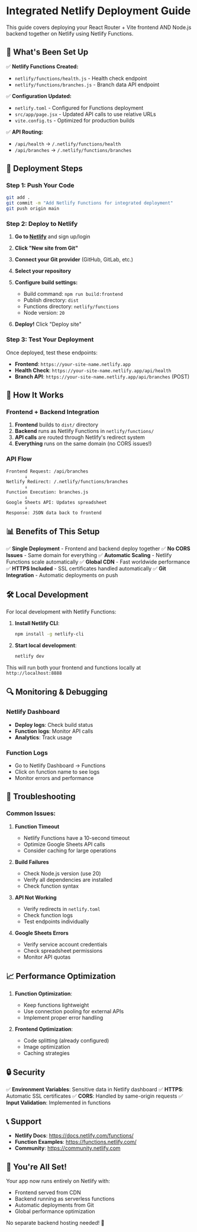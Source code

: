 # Integrated Netlify Deployment Guide

This guide covers deploying your React Router + Vite frontend AND Node.js backend together on Netlify using Netlify Functions.

## 🚀 What's Been Set Up

✅ **Netlify Functions Created:**
- `netlify/functions/health.js` - Health check endpoint
- `netlify/functions/branches.js` - Branch data API endpoint

✅ **Configuration Updated:**
- `netlify.toml` - Configured for Functions deployment
- `src/app/page.jsx` - Updated API calls to use relative URLs
- `vite.config.ts` - Optimized for production builds

✅ **API Routing:**
- `/api/health` → `/.netlify/functions/health`
- `/api/branches` → `/.netlify/functions/branches`

## 🎯 Deployment Steps

### Step 1: Push Your Code

```bash
git add .
git commit -m "Add Netlify Functions for integrated deployment"
git push origin main
```

### Step 2: Deploy to Netlify

1. **Go to [Netlify](https://netlify.com)** and sign up/login
2. **Click "New site from Git"**
3. **Connect your Git provider** (GitHub, GitLab, etc.)
4. **Select your repository**
5. **Configure build settings:**
   - Build command: `npm run build:frontend`
   - Publish directory: `dist`
   - Functions directory: `netlify/functions`
   - Node version: `20`

6. **Deploy!** Click "Deploy site"

### Step 3: Test Your Deployment

Once deployed, test these endpoints:

- **Frontend**: `https://your-site-name.netlify.app`
- **Health Check**: `https://your-site-name.netlify.app/api/health`
- **Branch API**: `https://your-site-name.netlify.app/api/branches` (POST)

## 🔧 How It Works

### Frontend + Backend Integration

1. **Frontend** builds to `dist/` directory
2. **Backend** runs as Netlify Functions in `netlify/functions/`
3. **API calls** are routed through Netlify's redirect system
4. **Everything** runs on the same domain (no CORS issues!)

### API Flow

```
Frontend Request: /api/branches
       ↓
Netlify Redirect: /.netlify/functions/branches
       ↓
Function Execution: branches.js
       ↓
Google Sheets API: Updates spreadsheet
       ↓
Response: JSON data back to frontend
```

## 📊 Benefits of This Setup

✅ **Single Deployment** - Frontend and backend deploy together
✅ **No CORS Issues** - Same domain for everything
✅ **Automatic Scaling** - Netlify Functions scale automatically
✅ **Global CDN** - Fast worldwide performance
✅ **HTTPS Included** - SSL certificates handled automatically
✅ **Git Integration** - Automatic deployments on push

## 🛠️ Local Development

For local development with Netlify Functions:

1. **Install Netlify CLI**:
   ```bash
   npm install -g netlify-cli
   ```

2. **Start local development**:
   ```bash
   netlify dev
   ```

This will run both your frontend and functions locally at `http://localhost:8888`

## 🔍 Monitoring & Debugging

### Netlify Dashboard
- **Deploy logs**: Check build status
- **Function logs**: Monitor API calls
- **Analytics**: Track usage

### Function Logs
- Go to Netlify Dashboard → Functions
- Click on function name to see logs
- Monitor errors and performance

## 🚨 Troubleshooting

### Common Issues:

1. **Function Timeout**
   - Netlify Functions have a 10-second timeout
   - Optimize Google Sheets API calls
   - Consider caching for large operations

2. **Build Failures**
   - Check Node.js version (use 20)
   - Verify all dependencies are installed
   - Check function syntax

3. **API Not Working**
   - Verify redirects in `netlify.toml`
   - Check function logs
   - Test endpoints individually

4. **Google Sheets Errors**
   - Verify service account credentials
   - Check spreadsheet permissions
   - Monitor API quotas

## 📈 Performance Optimization

1. **Function Optimization**:
   - Keep functions lightweight
   - Use connection pooling for external APIs
   - Implement proper error handling

2. **Frontend Optimization**:
   - Code splitting (already configured)
   - Image optimization
   - Caching strategies

## 🔒 Security

✅ **Environment Variables**: Sensitive data in Netlify dashboard
✅ **HTTPS**: Automatic SSL certificates
✅ **CORS**: Handled by same-origin requests
✅ **Input Validation**: Implemented in functions

## 📞 Support

- **Netlify Docs**: https://docs.netlify.com/functions/
- **Function Examples**: https://functions.netlify.com/
- **Community**: https://community.netlify.com

## 🎉 You're All Set!

Your app now runs entirely on Netlify with:
- Frontend served from CDN
- Backend running as serverless functions
- Automatic deployments from Git
- Global performance optimization

No separate backend hosting needed! 🚀
